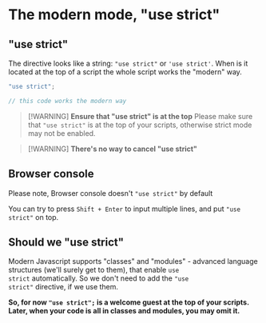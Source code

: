 # **The modern mode, "use strict"**

## **"use strict"**

The directive looks like a string: <code>"use strict"</code> or <code>'use strict'</code>. When is it located at the top of a script the whole script works the "modern" way.

```javascript
"use strict";

// this code works the modern way
```

> [!WARNING] **Ensure that "use strict" is at the top**
> Please make sure that <code>"use strict"</code> is at the top of your scripts, otherwise strict mode may not be enabled.

> [!WARNING] **There's no way to cancel "use strict"**

## **Browser console**

Please note, Browser console doesn't <code>"use strict"</code> by default

You can try to press <code>Shift + Enter</code> to input multiple lines, and put <code>"use strict"</code> on top.

## **Should we "use strict"**

Modern Javascript supports "classes" and "modules" - advanced language structures (we'll surely get to them), that enable <code>use strict</code> automatically. So we don't need to add the <code>"use strict"</code> directive, if we use them.

**So, for now <code>"use strict";</code> is a welcome guest at the top of your scripts. Later, when your code is all in classes and modules, you may omit it.**
